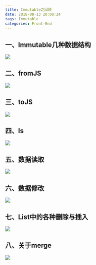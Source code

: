 ```yaml
---
title: Immutable之回顾
date: 2018-08-13 20:00:24
tags: Immutable
categories: Front-End
---
```



一、Immutable几种数据结构
---

![](http://blog.poetries.top/img-repo/2019/10/227.png)

二、fromJS
---


![](http://blog.poetries.top/img-repo/2019/10/228.png)

三、toJS
---

![](http://blog.poetries.top/img-repo/2019/10/229.png)

四、Is
---

![](http://blog.poetries.top/img-repo/2019/10/230.png)

五、数据读取
---

![](http://blog.poetries.top/img-repo/2019/10/231.png)

六、数据修改
---

![](http://blog.poetries.top/img-repo/2019/10/232.png)

七、List中的各种删除与插入
---

![](http://blog.poetries.top/img-repo/2019/10/233.png)


八、关于merge
---

![](http://blog.poetries.top/img-repo/2019/10/234.png)


